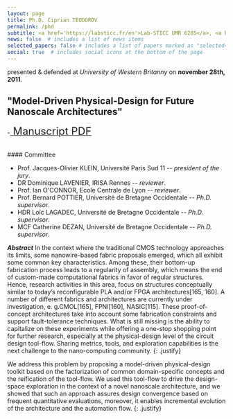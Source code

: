 ```yaml
---
layout: page
title: Ph.D. Ciprian TEODOROV
permalink: /phd
subtitle: <a href='https://labsticc.fr/en'>Lab-STICC UMR 6285</a>, <a href='https://www.ensta-bretagne.fr/en'>ENSTA Bretagne</a>.
news: false  # includes a list of news items
selected_papers: false # includes a list of papers marked as "selected={true}"
social: true  # includes social icons at the bottom of the page
---
```


presented & defended at *University of Western Britanny* on **november 28th, 2011**.

## "Model-Driven Physical-Design for Future Nanoscale Architectures"

-[<font size=5> Manuscript PDF</font>](http://mocs-artefacts.ensta-bretagne.fr/papers/PhD/PhD_Teodorov.pdf)

<br>
#### Committee

- Prof. Jacques-Olivier KLEIN, Université Paris Sud 11 -- *president of the jury*.
- DR Dominique LAVENIER, IRISA Rennes -- *reviewer*.
- Prof. Ian O'CONNOR, Ecole Centrale de Lyon -- *reviewer*.
- Prof. Bernard POTTIER, Université de Bretagne Occidentale -- *Ph.D. supervisor*.
- HDR Loïc LAGADEC, Université de Bretagne Occidentale -- *Ph.D. supervisor*.
- MCF Catherine DEZAN, Université de Bretagne Occidentale -- *Ph.D. supervisor*.

***Abstract*** In the context where the traditional CMOS technology approaches its limits, some nanowire-based fabric proposals emerged, which all exhibit some common key characteristics. Among these, their bottom-up fabrication process leads to a regularity of assembly, which means the end of custom-made computational fabrics in favor of regular structures. Hence, research activities in this area, focus on structures conceptually similar to today’s reconfigurable PLA and/or FPGA architectures[165, 160]. A number of different fabrics and architectures are currently under investigation, e. g.CMOL[165], FPNI[160], NASIC[115]. These proof-of-concept architectures take into account some fabrication constraints and support fault-tolerance techniques. What is still missing is the ability to capitalize on these experiments while offering a one-stop shopping point for further research, especially at the physical-design level of the circuit design tool-flow. Sharing metrics, tools, and exploration capabilities is the next challenge to the nano-computing community.
{: .justify}

We address this problem by proposing a model-driven physical-design toolkit based on the factorization of common domain-specific concepts and the reification of the tool-flow. We used this tool-flow to drive the design-space exploration in the context of a novel nanoscale architecture, and we showed that such an approach assures design convergence based on frequent quantitative evaluations, moreover, it enables incremental evolution of the architecture and the automation flow.
{: .justify}

